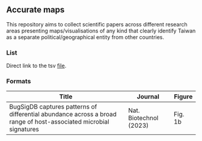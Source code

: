 ## Accurate maps 

This repository aims to collect scientific papers across different research areas presenting maps/visualisations of any kind that clearly identify Taiwan as a separate political/geographical entity from other countries. 


### List 

Direct link to the tsv [file](https://github.com/yaotli/tw-maps/blob/master/list.tsv). 


### Formats 
| Title | Journal | Figure |
| --- | --- | --- | 
| BugSigDB captures patterns of differential abundance across a broad range of host-associated microbial signatures | Nat. Biotechnol (2023) | Fig. 1b |